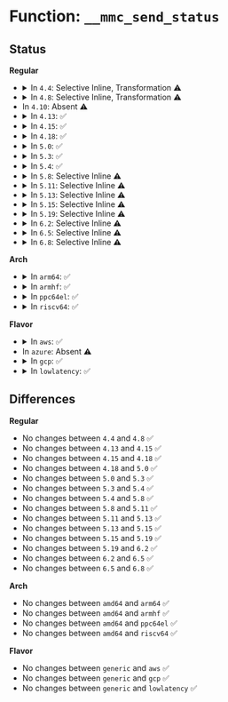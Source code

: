 # Function: <code>__mmc_send_status</code>

## Status
<b>Regular</b>
<ul>
<li>
<details>
<summary>In <code>4.4</code>: Selective Inline, Transformation ⚠️</summary>

```c
int __mmc_send_status(struct mmc_card *card, u32 *status, bool ignore_crc);
```

**Collision:** Unique Static

**Inline:** Selective

**Transformation:** True

**Instances:**

```
In drivers/mmc/core/mmc_ops.c (ffffffff816c5620)
Location: drivers/mmc/core/mmc_ops.c:57
Inline: True
Inline callers:
  - drivers/mmc/core/mmc_ops.c:mmc_send_status
Direct callers:
  - drivers/mmc/core/mmc_ops.c:mmc_send_status
  - drivers/mmc/core/mmc_ops.c:__mmc_switch
```
**Symbols:**

```
ffffffff816c5620-ffffffff816c5626: __mmc_send_status.part.2 (STB_LOCAL)
ffffffff816c5630-ffffffff816c56d4: __mmc_send_status (STB_LOCAL)
```
</details>
</li>
<li>
<details>
<summary>In <code>4.8</code>: Selective Inline, Transformation ⚠️</summary>

```c
int __mmc_send_status(struct mmc_card *card, u32 *status, bool ignore_crc);
```

**Collision:** Unique Static

**Inline:** Selective

**Transformation:** True

**Instances:**

```
In drivers/mmc/core/mmc_ops.c (ffffffff81728989)
Location: drivers/mmc/core/mmc_ops.c:57
Inline: True
Inline callers:
  - drivers/mmc/core/mmc_ops.c:mmc_send_status
Direct callers:
  - drivers/mmc/core/mmc_ops.c:__mmc_switch
  - drivers/mmc/core/mmc_ops.c:mmc_send_status
```
**Symbols:**

```
ffffffff817284a0-ffffffff817284a6: __mmc_send_status.part.2 (STB_LOCAL)
ffffffff817284b0-ffffffff81728554: __mmc_send_status (STB_LOCAL)
```
</details>
</li>
<li>
In <code>4.10</code>: Absent ⚠️
</li>
<li>
<details>
<summary>In <code>4.13</code>: ✅</summary>

```c
int __mmc_send_status(struct mmc_card *card, u32 *status, unsigned int retries);
```

**Collision:** Unique Global

**Inline:** No

**Transformation:** False

**Instances:**

```
In drivers/mmc/core/mmc_ops.c (ffffffff81779490)
Location: drivers/mmc/core/mmc_ops.c:58
Inline: False
Direct callers:
  - drivers/mmc/core/mmc_ops.c:mmc_interrupt_hpi
  - drivers/mmc/core/mmc_ops.c:mmc_interrupt_hpi
  - drivers/mmc/core/mmc_ops.c:__mmc_switch
  - drivers/mmc/core/mmc_ops.c:__mmc_switch_status
```
**Symbols:**

```
ffffffff81779490-ffffffff81779528: __mmc_send_status (STB_GLOBAL)
```
</details>
</li>
<li>
<details>
<summary>In <code>4.15</code>: ✅</summary>

```c
int __mmc_send_status(struct mmc_card *card, u32 *status, unsigned int retries);
```

**Collision:** Unique Global

**Inline:** No

**Transformation:** False

**Instances:**

```
In drivers/mmc/core/mmc_ops.c (ffffffff817ef8e0)
Location: drivers/mmc/core/mmc_ops.c:58
Inline: False
Direct callers:
  - drivers/mmc/core/mmc_ops.c:mmc_interrupt_hpi
  - drivers/mmc/core/mmc_ops.c:mmc_interrupt_hpi
  - drivers/mmc/core/mmc_ops.c:__mmc_switch
  - drivers/mmc/core/mmc_ops.c:__mmc_switch_status
```
**Symbols:**

```
ffffffff817ef8e0-ffffffff817ef978: __mmc_send_status (STB_GLOBAL)
```
</details>
</li>
<li>
<details>
<summary>In <code>4.18</code>: ✅</summary>

```c
int __mmc_send_status(struct mmc_card *card, u32 *status, unsigned int retries);
```

**Collision:** Unique Global

**Inline:** No

**Transformation:** False

**Instances:**

```
In drivers/mmc/core/mmc_ops.c (ffffffff81838c50)
Location: drivers/mmc/core/mmc_ops.c:58
Inline: False
Direct callers:
  - drivers/mmc/core/mmc_ops.c:mmc_interrupt_hpi
  - drivers/mmc/core/mmc_ops.c:mmc_interrupt_hpi
  - drivers/mmc/core/mmc_ops.c:__mmc_switch
  - drivers/mmc/core/mmc_ops.c:__mmc_switch_status
```
**Symbols:**

```
ffffffff81838c50-ffffffff81838ce8: __mmc_send_status (STB_GLOBAL)
```
</details>
</li>
<li>
<details>
<summary>In <code>5.0</code>: ✅</summary>

```c
int __mmc_send_status(struct mmc_card *card, u32 *status, unsigned int retries);
```

**Collision:** Unique Global

**Inline:** No

**Transformation:** False

**Instances:**

```
In drivers/mmc/core/mmc_ops.c (ffffffff81864c80)
Location: drivers/mmc/core/mmc_ops.c:58
Inline: False
Direct callers:
  - drivers/mmc/core/mmc_ops.c:mmc_interrupt_hpi
  - drivers/mmc/core/mmc_ops.c:mmc_interrupt_hpi
  - drivers/mmc/core/mmc_ops.c:__mmc_switch
  - drivers/mmc/core/mmc_ops.c:__mmc_switch_status
```
**Symbols:**

```
ffffffff81864c80-ffffffff81864d18: __mmc_send_status (STB_GLOBAL)
```
</details>
</li>
<li>
<details>
<summary>In <code>5.3</code>: ✅</summary>

```c
int __mmc_send_status(struct mmc_card *card, u32 *status, unsigned int retries);
```

**Collision:** Unique Global

**Inline:** No

**Transformation:** False

**Instances:**

```
In drivers/mmc/core/mmc_ops.c (ffffffff818a8b40)
Location: drivers/mmc/core/mmc_ops.c:54
Inline: False
Direct callers:
  - drivers/mmc/core/mmc_ops.c:mmc_interrupt_hpi
  - drivers/mmc/core/mmc_ops.c:mmc_interrupt_hpi
  - drivers/mmc/core/mmc_ops.c:__mmc_switch
  - drivers/mmc/core/mmc_ops.c:__mmc_switch_status
```
**Symbols:**

```
ffffffff818a8b40-ffffffff818a8bc7: __mmc_send_status (STB_GLOBAL)
```
</details>
</li>
<li>
<details>
<summary>In <code>5.4</code>: ✅</summary>

```c
int __mmc_send_status(struct mmc_card *card, u32 *status, unsigned int retries);
```

**Collision:** Unique Global

**Inline:** No

**Transformation:** False

**Instances:**

```
In drivers/mmc/core/mmc_ops.c (ffffffff818daf80)
Location: drivers/mmc/core/mmc_ops.c:54
Inline: False
Direct callers:
  - drivers/mmc/core/mmc_ops.c:mmc_interrupt_hpi
  - drivers/mmc/core/mmc_ops.c:mmc_interrupt_hpi
  - drivers/mmc/core/mmc_ops.c:__mmc_switch
  - drivers/mmc/core/mmc_ops.c:__mmc_switch_status
```
**Symbols:**

```
ffffffff818daf80-ffffffff818db007: __mmc_send_status (STB_GLOBAL)
```
</details>
</li>
<li>
<details>
<summary>In <code>5.8</code>: Selective Inline ⚠️</summary>

```c
int __mmc_send_status(struct mmc_card *card, u32 *status, unsigned int retries);
```

**Collision:** Unique Global

**Inline:** Selective

**Transformation:** False

**Instances:**

```
In drivers/mmc/core/mmc_ops.c (ffffffff819ad9f0)
Location: drivers/mmc/core/mmc_ops.c:56
Inline: True
Direct callers:
  - drivers/mmc/core/mmc_ops.c:mmc_sanitize
  - drivers/mmc/core/mmc_ops.c:__mmc_switch
  - drivers/mmc/core/mmc_ops.c:__mmc_poll_for_busy
```
**Symbols:**

```
ffffffff819ad9f0-ffffffff819ada76: __mmc_send_status (STB_GLOBAL)
```
</details>
</li>
<li>
<details>
<summary>In <code>5.11</code>: Selective Inline ⚠️</summary>

```c
int __mmc_send_status(struct mmc_card *card, u32 *status, unsigned int retries);
```

**Collision:** Unique Global

**Inline:** Selective

**Transformation:** False

**Instances:**

```
In drivers/mmc/core/mmc_ops.c (ffffffff819b0060)
Location: drivers/mmc/core/mmc_ops.c:56
Inline: True
Direct callers:
  - drivers/mmc/core/mmc_ops.c:mmc_sanitize
  - drivers/mmc/core/mmc_ops.c:__mmc_switch
  - drivers/mmc/core/mmc_ops.c:__mmc_poll_for_busy
```
**Symbols:**

```
ffffffff819b0060-ffffffff819b00e6: __mmc_send_status (STB_GLOBAL)
```
</details>
</li>
<li>
<details>
<summary>In <code>5.13</code>: Selective Inline ⚠️</summary>

```c
int __mmc_send_status(struct mmc_card *card, u32 *status, unsigned int retries);
```

**Collision:** Unique Global

**Inline:** Selective

**Transformation:** False

**Instances:**

```
In drivers/mmc/core/mmc_ops.c (ffffffff81994830)
Location: drivers/mmc/core/mmc_ops.c:56
Inline: True
Direct callers:
  - drivers/mmc/core/mmc_ops.c:mmc_interrupt_hpi
  - drivers/mmc/core/mmc_ops.c:__mmc_switch
  - drivers/mmc/core/mmc_ops.c:__mmc_poll_for_busy
```
**Symbols:**

```
ffffffff81994830-ffffffff819948b6: __mmc_send_status (STB_GLOBAL)
```
</details>
</li>
<li>
<details>
<summary>In <code>5.15</code>: Selective Inline ⚠️</summary>

```c
int __mmc_send_status(struct mmc_card *card, u32 *status, unsigned int retries);
```

**Collision:** Unique Global

**Inline:** Selective

**Transformation:** False

**Instances:**

```
In drivers/mmc/core/mmc_ops.c (ffffffff81a40560)
Location: drivers/mmc/core/mmc_ops.c:61
Inline: True
Direct callers:
  - drivers/mmc/core/mmc_ops.c:mmc_interrupt_hpi
  - drivers/mmc/core/mmc_ops.c:__mmc_switch
  - drivers/mmc/core/mmc_ops.c:mmc_busy_cb
```
**Symbols:**

```
ffffffff81a40560-ffffffff81a405e6: __mmc_send_status (STB_GLOBAL)
```
</details>
</li>
<li>
<details>
<summary>In <code>5.19</code>: Selective Inline ⚠️</summary>

```c
int __mmc_send_status(struct mmc_card *card, u32 *status, unsigned int retries);
```

**Collision:** Unique Global

**Inline:** Selective

**Transformation:** False

**Instances:**

```
In drivers/mmc/core/mmc_ops.c (ffffffff81bad940)
Location: drivers/mmc/core/mmc_ops.c:69
Inline: True
Direct callers:
  - drivers/mmc/core/mmc_ops.c:mmc_interrupt_hpi
  - drivers/mmc/core/mmc_ops.c:__mmc_switch
  - drivers/mmc/core/mmc_ops.c:mmc_busy_cb
```
**Symbols:**

```
ffffffff81bad940-ffffffff81bad9e6: __mmc_send_status (STB_GLOBAL)
```
</details>
</li>
<li>
<details>
<summary>In <code>6.2</code>: Selective Inline ⚠️</summary>

```c
int __mmc_send_status(struct mmc_card *card, u32 *status, unsigned int retries);
```

**Collision:** Unique Global

**Inline:** Selective

**Transformation:** False

**Instances:**

```
In drivers/mmc/core/mmc_ops.c (ffffffff81d51040)
Location: drivers/mmc/core/mmc_ops.c:69
Inline: True
Direct callers:
  - drivers/mmc/core/mmc_ops.c:mmc_interrupt_hpi
  - drivers/mmc/core/mmc_ops.c:__mmc_switch
  - drivers/mmc/core/mmc_ops.c:mmc_busy_cb
```
**Symbols:**

```
ffffffff81d51040-ffffffff81d510e6: __mmc_send_status (STB_GLOBAL)
```
</details>
</li>
<li>
<details>
<summary>In <code>6.5</code>: Selective Inline ⚠️</summary>

```c
int __mmc_send_status(struct mmc_card *card, u32 *status, unsigned int retries);
```

**Collision:** Unique Global

**Inline:** Selective

**Transformation:** False

**Instances:**

```
In drivers/mmc/core/mmc_ops.c (ffffffff81dbba60)
Location: drivers/mmc/core/mmc_ops.c:69
Inline: True
Direct callers:
  - drivers/mmc/core/mmc_ops.c:mmc_interrupt_hpi
  - drivers/mmc/core/mmc_ops.c:__mmc_switch
  - drivers/mmc/core/mmc_ops.c:mmc_busy_cb
```
**Symbols:**

```
ffffffff81dbba60-ffffffff81dbbb06: __mmc_send_status (STB_GLOBAL)
```
</details>
</li>
<li>
<details>
<summary>In <code>6.8</code>: Selective Inline ⚠️</summary>

```c
int __mmc_send_status(struct mmc_card *card, u32 *status, unsigned int retries);
```

**Collision:** Unique Global

**Inline:** Selective

**Transformation:** False

**Instances:**

```
In drivers/mmc/core/mmc_ops.c (ffffffff81e74030)
Location: drivers/mmc/core/mmc_ops.c:69
Inline: True
Direct callers:
  - drivers/mmc/core/mmc_ops.c:mmc_interrupt_hpi
  - drivers/mmc/core/mmc_ops.c:__mmc_switch
  - drivers/mmc/core/mmc_ops.c:mmc_busy_cb
```
**Symbols:**

```
ffffffff81e74030-ffffffff81e740d6: __mmc_send_status (STB_GLOBAL)
```
</details>
</li>
</ul>
<b>Arch</b>
<ul>
<li>
<details>
<summary>In <code>arm64</code>: ✅</summary>

```c
int __mmc_send_status(struct mmc_card *card, u32 *status, unsigned int retries);
```

**Collision:** Unique Global

**Inline:** No

**Transformation:** False

**Instances:**

```
In drivers/mmc/core/mmc_ops.c (ffff800010b34f68)
Location: drivers/mmc/core/mmc_ops.c:54
Inline: False
Direct callers:
  - drivers/mmc/core/mmc_ops.c:mmc_interrupt_hpi
  - drivers/mmc/core/mmc_ops.c:mmc_interrupt_hpi
  - drivers/mmc/core/mmc_ops.c:__mmc_switch
  - drivers/mmc/core/mmc_ops.c:__mmc_switch_status
  - drivers/mmc/core/block.c:mmc_blk_mq_rw_recovery
  - drivers/mmc/core/block.c:mmc_blk_mq_rw_recovery
  - drivers/mmc/core/block.c:card_busy_detect
```
**Symbols:**

```
ffff800010b34f68-ffff800010b35018: __mmc_send_status (STB_GLOBAL)
```
</details>
</li>
<li>
<details>
<summary>In <code>armhf</code>: ✅</summary>

```c
int __mmc_send_status(struct mmc_card *card, u32 *status, unsigned int retries);
```

**Collision:** Unique Global

**Inline:** No

**Transformation:** False

**Instances:**

```
In drivers/mmc/core/mmc_ops.c (c0c0fa68)
Location: drivers/mmc/core/mmc_ops.c:54
Inline: False
Direct callers:
  - drivers/mmc/core/mmc_ops.c:mmc_interrupt_hpi
  - drivers/mmc/core/mmc_ops.c:mmc_interrupt_hpi
  - drivers/mmc/core/mmc_ops.c:__mmc_switch
  - drivers/mmc/core/mmc_ops.c:__mmc_switch_status
  - drivers/mmc/core/block.c:mmc_blk_mq_rw_recovery
  - drivers/mmc/core/block.c:mmc_blk_mq_rw_recovery
  - drivers/mmc/core/block.c:card_busy_detect
```
**Symbols:**

```
c0c0fa68-c0c0fb1c: __mmc_send_status (STB_GLOBAL)
```
</details>
</li>
<li>
<details>
<summary>In <code>ppc64el</code>: ✅</summary>

```c
int __mmc_send_status(struct mmc_card *card, u32 *status, unsigned int retries);
```

**Collision:** Unique Global

**Inline:** No

**Transformation:** False

**Instances:**

```
In drivers/mmc/core/mmc_ops.c (c000000000c2fbb0)
Location: drivers/mmc/core/mmc_ops.c:54
Inline: False
Direct callers:
  - drivers/mmc/core/mmc_ops.c:mmc_interrupt_hpi
  - drivers/mmc/core/mmc_ops.c:mmc_interrupt_hpi
  - drivers/mmc/core/mmc_ops.c:__mmc_switch
  - drivers/mmc/core/mmc_ops.c:__mmc_switch_status
```
**Symbols:**

```
c000000000c2fbb0-c000000000c2fc8c: __mmc_send_status (STB_GLOBAL)
```
</details>
</li>
<li>
<details>
<summary>In <code>riscv64</code>: ✅</summary>

```c
int __mmc_send_status(struct mmc_card *card, u32 *status, unsigned int retries);
```

**Collision:** Unique Global

**Inline:** No

**Transformation:** False

**Instances:**

```
In drivers/mmc/core/mmc_ops.c (ffffffe00070d42a)
Location: drivers/mmc/core/mmc_ops.c:54
Inline: False
Direct callers:
  - drivers/mmc/core/mmc_ops.c:mmc_interrupt_hpi
  - drivers/mmc/core/mmc_ops.c:mmc_interrupt_hpi
  - drivers/mmc/core/mmc_ops.c:__mmc_switch
  - drivers/mmc/core/mmc_ops.c:__mmc_switch_status
  - drivers/mmc/core/block.c:mmc_blk_mq_rw_recovery
  - drivers/mmc/core/block.c:mmc_blk_mq_rw_recovery
  - drivers/mmc/core/block.c:card_busy_detect
```
**Symbols:**

```
ffffffe00070d42a-ffffffe00070d4b6: __mmc_send_status (STB_GLOBAL)
```
</details>
</li>
</ul>
<b>Flavor</b>
<ul>
<li>
<details>
<summary>In <code>aws</code>: ✅</summary>

```c
int __mmc_send_status(struct mmc_card *card, u32 *status, unsigned int retries);
```

**Collision:** Unique Global

**Inline:** No

**Transformation:** False

**Instances:**

```
In drivers/mmc/core/mmc_ops.c (ffffffff8187e940)
Location: drivers/mmc/core/mmc_ops.c:54
Inline: False
Direct callers:
  - drivers/mmc/core/mmc_ops.c:mmc_interrupt_hpi
  - drivers/mmc/core/mmc_ops.c:mmc_interrupt_hpi
  - drivers/mmc/core/mmc_ops.c:__mmc_switch
  - drivers/mmc/core/mmc_ops.c:__mmc_switch_status
```
**Symbols:**

```
ffffffff8187e940-ffffffff8187e9c7: __mmc_send_status (STB_GLOBAL)
```
</details>
</li>
<li>
In <code>azure</code>: Absent ⚠️
</li>
<li>
<details>
<summary>In <code>gcp</code>: ✅</summary>

```c
int __mmc_send_status(struct mmc_card *card, u32 *status, unsigned int retries);
```

**Collision:** Unique Global

**Inline:** No

**Transformation:** False

**Instances:**

```
In drivers/mmc/core/mmc_ops.c (ffffffff818cfde0)
Location: drivers/mmc/core/mmc_ops.c:54
Inline: False
Direct callers:
  - drivers/mmc/core/mmc_ops.c:mmc_interrupt_hpi
  - drivers/mmc/core/mmc_ops.c:mmc_interrupt_hpi
  - drivers/mmc/core/mmc_ops.c:__mmc_switch
  - drivers/mmc/core/mmc_ops.c:__mmc_switch_status
```
**Symbols:**

```
ffffffff818cfde0-ffffffff818cfe67: __mmc_send_status (STB_GLOBAL)
```
</details>
</li>
<li>
<details>
<summary>In <code>lowlatency</code>: ✅</summary>

```c
int __mmc_send_status(struct mmc_card *card, u32 *status, unsigned int retries);
```

**Collision:** Unique Global

**Inline:** No

**Transformation:** False

**Instances:**

```
In drivers/mmc/core/mmc_ops.c (ffffffff818ec900)
Location: drivers/mmc/core/mmc_ops.c:54
Inline: False
Direct callers:
  - drivers/mmc/core/mmc_ops.c:mmc_interrupt_hpi
  - drivers/mmc/core/mmc_ops.c:mmc_interrupt_hpi
  - drivers/mmc/core/mmc_ops.c:__mmc_switch
  - drivers/mmc/core/mmc_ops.c:__mmc_switch_status
```
**Symbols:**

```
ffffffff818ec900-ffffffff818ec987: __mmc_send_status (STB_GLOBAL)
```
</details>
</li>
</ul>

## Differences
<b>Regular</b>
<ul>
<li>
No changes between <code>4.4</code> and <code>4.8</code> ✅
</li>
<li>
No changes between <code>4.13</code> and <code>4.15</code> ✅
</li>
<li>
No changes between <code>4.15</code> and <code>4.18</code> ✅
</li>
<li>
No changes between <code>4.18</code> and <code>5.0</code> ✅
</li>
<li>
No changes between <code>5.0</code> and <code>5.3</code> ✅
</li>
<li>
No changes between <code>5.3</code> and <code>5.4</code> ✅
</li>
<li>
No changes between <code>5.4</code> and <code>5.8</code> ✅
</li>
<li>
No changes between <code>5.8</code> and <code>5.11</code> ✅
</li>
<li>
No changes between <code>5.11</code> and <code>5.13</code> ✅
</li>
<li>
No changes between <code>5.13</code> and <code>5.15</code> ✅
</li>
<li>
No changes between <code>5.15</code> and <code>5.19</code> ✅
</li>
<li>
No changes between <code>5.19</code> and <code>6.2</code> ✅
</li>
<li>
No changes between <code>6.2</code> and <code>6.5</code> ✅
</li>
<li>
No changes between <code>6.5</code> and <code>6.8</code> ✅
</li>
</ul>
<b>Arch</b>
<ul>
<li>
No changes between <code>amd64</code> and <code>arm64</code> ✅
</li>
<li>
No changes between <code>amd64</code> and <code>armhf</code> ✅
</li>
<li>
No changes between <code>amd64</code> and <code>ppc64el</code> ✅
</li>
<li>
No changes between <code>amd64</code> and <code>riscv64</code> ✅
</li>
</ul>
<b>Flavor</b>
<ul>
<li>
No changes between <code>generic</code> and <code>aws</code> ✅
</li>
<li>
No changes between <code>generic</code> and <code>gcp</code> ✅
</li>
<li>
No changes between <code>generic</code> and <code>lowlatency</code> ✅
</li>
</ul>

